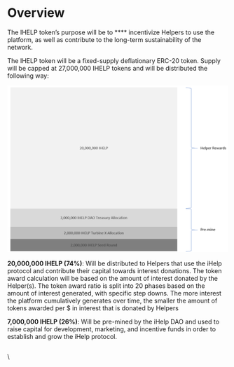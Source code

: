# Overview

The IHELP token’s purpose will be to **** incentivize Helpers to use the platform, as well as contribute to the long-term sustainability of the network.&#x20;

The IHELP token will be a fixed-supply deflationary ERC-20 token. Supply will be capped at 27,000,000 IHELP tokens and will be distributed the following way:

![](<../.gitbook/assets/3 (1).png>)

**20,000,000 IHELP (74%)**: Will be distributed to Helpers that use the iHelp protocol and contribute their capital towards interest donations. The token award calculation will be based on the amount of interest donated by the Helper(s). The token award ratio is split into 20 phases based on the amount of interest generated, with specific step downs. The more interest the platform cumulatively generates over time, the smaller the amount of tokens awarded per $ in interest that is donated by Helpers

**7,000,000 IHELP (26%)**: Will be pre-mined by the iHelp DAO and used to raise capital for development, marketing, and incentive funds in order to establish and grow the iHelp protocol.

##

\
